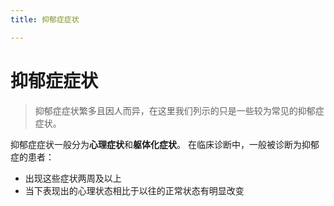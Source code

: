 ```yaml
---
title: 抑郁症症状

---
```

# 抑郁症症状
>抑郁症症状繁多且因人而异，在这里我们列示的只是一些较为常见的抑郁症症状。

抑郁症症状一般分为**心理症状**和**躯体化症状**。
在临床诊断中，一般被诊断为抑郁症的患者：
   -  出现这些症状两周及以上
   -  当下表现出的心理状态相比于以往的正常状态有明显改变
